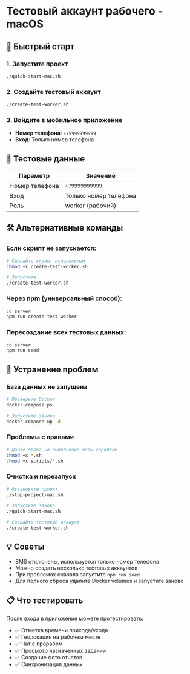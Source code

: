 # Тестовый аккаунт рабочего - macOS

## 🚀 Быстрый старт

### 1. Запустите проект
```bash
./quick-start-mac.sh
```

### 2. Создайте тестовый аккаунт
```bash
./create-test-worker.sh
```

### 3. Войдите в мобильное приложение
- **Номер телефона**: `+79999999999`
- **Вход**: Только номер телефона

## 📱 Тестовые данные

| Параметр | Значение |
|----------|----------|
| Номер телефона | `+79999999999` |
| Вход | Только номер телефона |
| Роль | worker (рабочий) |

## 🛠️ Альтернативные команды

### Если скрипт не запускается:
```bash
# Сделайте скрипт исполняемым
chmod +x create-test-worker.sh

# Запустите
./create-test-worker.sh
```

### Через npm (универсальный способ):
```bash
cd server
npm run create-test-worker
```

### Пересоздание всех тестовых данных:
```bash
cd server
npm run seed
```

## 🔧 Устранение проблем

### База данных не запущена
```bash
# Проверьте Docker
docker-compose ps

# Запустите заново
docker-compose up -d
```

### Проблемы с правами
```bash
# Дайте права на выполнение всем скриптам
chmod +x *.sh
chmod +x scripts/*.sh
```

### Очистка и перезапуск
```bash
# Остановите проект
./stop-project-mac.sh

# Запустите заново
./quick-start-mac.sh

# Создайте тестовый аккаунт
./create-test-worker.sh
```

## 💡 Советы

- SMS отключены, используется только номер телефона
- Можно создать несколько тестовых аккаунтов
- При проблемах сначала запустите `npm run seed`
- Для полного сброса удалите Docker volumes и запустите заново

## 📋 Что тестировать

После входа в приложение можете протестировать:

- ✅ Отметка времени прихода/ухода
- ✅ Геолокация на рабочем месте
- ✅ Чат с прорабом
- ✅ Просмотр назначенных заданий
- ✅ Создание фото отчетов
- ✅ Синхронизация данных 
